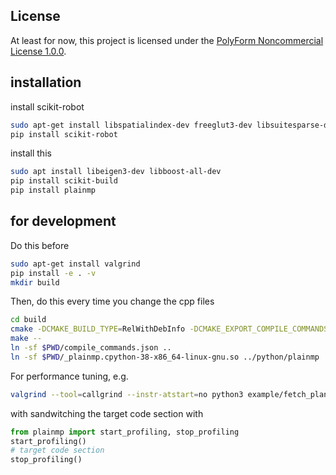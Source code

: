 ## License
At least for now, this project is licensed under the [PolyForm Noncommercial License 1.0.0](https://polyformproject.org/licenses/noncommercial/1.0.0/).

## installation
install scikit-robot
```bash
sudo apt-get install libspatialindex-dev freeglut3-dev libsuitesparse-dev libblas-dev liblapack-dev
pip install scikit-robot
```
install this
```bash
sudo apt install libeigen3-dev libboost-all-dev
pip install scikit-build
pip install plainmp
```

## for development
Do this before 
```bash
sudo apt-get install valgrind
pip install -e . -v
mkdir build
```
Then, do this every time you change the cpp files
```bash
cd build
cmake -DCMAKE_BUILD_TYPE=RelWithDebInfo -DCMAKE_EXPORT_COMPILE_COMMANDS=ON -DUSE_VALGRIND=ON ..
make --
ln -sf $PWD/compile_commands.json ..
ln -sf $PWD/_plainmp.cpython-38-x86_64-linux-gnu.so ../python/plainmp
```
For performance tuning, e.g.
```bash
valgrind --tool=callgrind --instr-atstart=no python3 example/fetch_plan.py
```
with sandwitching the target code section with
```python
from plainmp import start_profiling, stop_profiling
start_profiling()
# target code section
stop_profiling()
```
